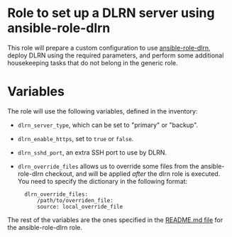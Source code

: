 Role to set up a DLRN server using ansible-role-dlrn
====================================================

This role will prepare a custom configuration to use
[ansible-role-dlrn](https://github.com/rdo-infra/ansible-role-dlrn), deploy DLRN
using the required parameters, and perform some additional housekeeping tasks
that do not belong in the generic role.

# Variables

The role will use the following variables, defined in the inventory:

* `dlrn_server_type`, which can be set to "primary" or "backup".
* `dlrn_enable_https`, set to `true` or `false`.
* `dlrn_sshd_port`, an extra SSH port to use by DLRN.
* `dlrn_override_files` allows us to override some files from the
  ansible-role-dlrn checkout, and will be applied *after* the dlrn role
  is executed. You need to specify the dictionary in the following format:

        dlrn_override_files:
            /path/to/overriden_file:
            source: local_override_file

The rest of the variables are the ones specified in the
[README.md file](https://github.com/rdo-infra/ansible-role-dlrn/blob/master/README.md) for
the ansible-role-dlrn role.
